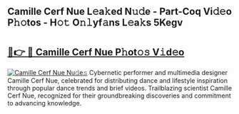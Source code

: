 ## Camille Cerf Nue L𝚎a𝚔ed N𝚞𝚍e - Part-Coq Vi𝚍𝚎o P𝚑𝚘tos - H𝚘𝚝 O𝚗𝚕yf𝚊ns L𝚎a𝚔s 5Kegv

# <h2><a href="http://kf5r5lk.oniu.top/?m=Camille+Cerf+Nue">🔗👉 🔴 Camille Cerf Nue P𝚑ot𝚘𝚜 V𝚒d𝚎o</a></h2>

[![Camille Cerf Nue Nu𝚍e𝚜](https://i.imgur.com/0qMVB7G.gif)](http://kf5r5lk.oniu.top/?m=Camille+Cerf+Nue)
Cybernetic performer and multimedia designer Camille Cerf Nue, celebrated for distributing dance and lifestyle inspiration through popular dance trends and brief videos. Trailblazing scientist Camille Cerf Nue, recognized for their groundbreaking discoveries and commitment to advancing knowledge.  

